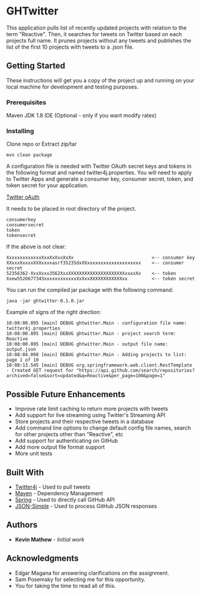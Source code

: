 # GHTwitter

This application pulls list of recently updated projects with relation to the term "Reactive". Then, it searches for tweets on Twitter based on each projects full name. It prunes projects without any tweets and publishes the list of the first 10 projects with tweets to a .json file.

## Getting Started

These instructions will get you a copy of the project up and running on your local machine for development and testing purposes. 

### Prerequisites

Maven
JDK 1.8
IDE (Optional - only if you want modify rates)

### Installing

Clone repo or Extract zip/tar


```
mvn clean package 
```

A configuration file is needed with Twitter OAuth secret keys and tokens in the following format and named twitter4j.properties. You will need to apply to Twitter Apps and generate a consumer key, consumer secret, token, and token secret for your application.

[Twitter oAuth](https://developer.twitter.com/en/docs/basics/authentication/overview/application-only.html)

It needs to be placed in root directory of the project.

```
consumerkey
consumersecret
token
tokensecret
```

If the above is not clear:

```
XxxxxxxxxxxxxXxxXxXxxXxXx                             <-- consumer key
XXxxxXxxxxXXXxxxxasrf35235dxXXxxxxxxxxxxxxxxxxxxxx    <-- consumer secret
52356362-XxxXxxx3562XxxXXXXXXXXXXXXXXXXXXXXXxxxxXx    <-- token
Xxew5526677343xxxxxxxxxxxxXxXxxXXXXXXXXXXXXxx         <-- token secret
```

You can run the compiled jar package with the following command:

```
java -jar ghtwitter-0.1.0.jar

```

Example of signs of the right drection:

```
10:08:00.895 [main] DEBUG ghtwitter.Main - configuration file name: twitter4j.properties
10:08:00.895 [main] DEBUG ghtwitter.Main - project search term: Reactive
10:08:00.895 [main] DEBUG ghtwitter.Main - output file name: output.json
10:08:04.098 [main] DEBUG ghtwitter.Main - Adding projects to list: page 1 of 10
10:08:13.545 [main] DEBUG org.springframework.web.client.RestTemplate - Created GET request for "https://api.github.com/search/repositories?archived=false&sort=updated&q=Reactive&per_page=100&page=1"
```

## Possible Future Enhancements

* Improve rate limit caching to return more projects with tweets
* Add support for live streaming using Twitter's Streaming API
* Store projects and their respective tweets in a database
* Add command line options to change default config file names, search for other projects other than "Reactive", etc
* Add support for authenticating on GitHub
* Add more output file format support
* More unit tests

## Built With

* [Twitter4j](https://github.com/yusuke/twitter4j/) - Used to pull tweets
* [Maven](https://maven.apache.org/) - Dependency Management
* [Spring](https://rometools.github.io/rome/) - Used to directly call GitHub API
* [JSON-Simple](https://code.google.com/archive/p/json-simple/) - Used to process GitHub JSON responses
 

## Authors

* **Kevin Mathew** - *Initial work* 


## Acknowledgments

* Edgar Magana for answering clarifications on the assignment.
* Sam Posemsky for selecting me for this opportunity.
* You for taking the time to read all of this.
